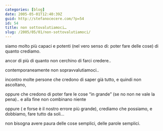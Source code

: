 ```yaml
---
categories: [blog]
date: 2005-05-01T12:40:39Z
guid: http://stefanocecere.com/?p=54
id: 54
title: non sottovalutiamoci…
slug: /2005/05/01/non-sottovalutiamoci/
---
```


siamo molto più capaci e potenti (nel vero senso di: poter fare delle cose) di quanto crediamo.
  
ancor di più di quanto non cerchino di farci credere..

contemporaneamente non sopravvalutiamoci..
  
incontro molte persone che credono di saper già tutto, e quindi non ascoltano,
  
oppure che credono di poter fare le cose “in grande” (se no non ne vale la pena).. e alla fine non combinano niente
  
oppure ( e forse è il nostro errore più grande), crediamo che possiamo, e dobbiamo, fare tutto da soli…

non bisogna avere paura delle cose semplici, delle parole semplici.